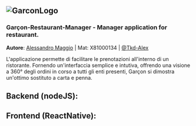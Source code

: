 ![GarconLogo](https://raw.githubusercontent.com/Tkd-Alex/Garcon-Restaurant-Manager/master/garcon-react-native/assets/images/logoGarcon.png)
---
### Garçon-Restaurant-Manager - Manager application for restaurant. <br />
**Autore**: [Alessandro Maggio](https://www.linkedin.com/in/aalessandromaggio/) | Mat: X81000134 | [@Tkd-Alex](https://github.com/Tkd-Alex)

L'applicazione permette di facilitare le prenotazioni all'interno di un ristorante. Fornendo un'interfaccia semplice e intutiva, offrendo una visione a 360° degli ordini in corso a tutti gli enti presenti, Garçon si dimostra un'ottimo sostituto a carta e penna.

## Backend (nodeJS):

## Frontend (ReactNative):


